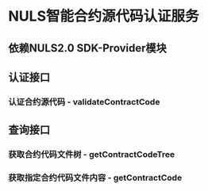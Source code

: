 # NULS智能合约源代码认证服务

## 依赖NULS2.0 SDK-Provider模块

## 认证接口

### 认证合约源代码 - validateContractCode

## 查询接口

### 获取合约代码文件树 - getContractCodeTree

### 获取指定合约代码文件内容 - getContractCode